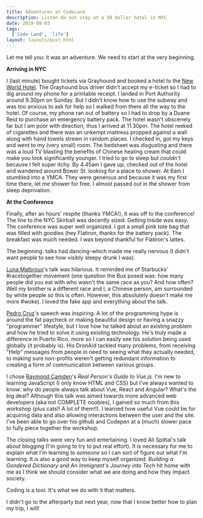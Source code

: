 ```yaml
---
title: Adventures at CodeLand
description: Listen do not stay at a 50 dollar hotel in NYC
date: 2019-08-03
tags:
  ['Code Land', 'life']
layout: layouts/post.html
---
```

Let me tell you: it was an adventure. We need to start at the very beginning.

**Arriving in NYC**

I (last minute) bought tickets via Grayhound and booked a hotel to the [New World Hotel](/). The Grayhound bus driver didn't accept my e-ticket so I had to dig around my phone for a printable receipt. I landed in Port Authority around 9.30pm on Sunday. But I didn't know how to use the subway and was too anxious to ask for help so I walked from there all the way to the hotel. Of course, my phone ran out of battery so I had to drop by a Duane Reid to purchase an emergency battery pack. The hotel wasn't obscenely far but I am poor with direction, thus I arrived at 11.30pm. The hotel reeked of cigarettes and there was an unkempt mattress propped against a wall along with hand towels strewn in random places. I checked in, got my keys and went to my (very small) room. The bedsheet was disgusting and there was a loud TV blasting the benefits of Chinese healing cream that could make you look significantly younger. I tried to go to sleep but couldn't because I felt super itchy. By 4.45am I gave up, checked out of the hotel and wandered around Bower St. looking for a place to shower. At 6am I stumbled into a YMCA. They were generous and because it was my first time there, let me shower for free. I almost passed out in the shower from sleep deprivation.

**At the Conference**


Finally, after an hours' respite (thanks YMCA!), it was off to the conference! The line to the NYC Skirball was decently sized. Getting inside was easy. The conference was super well organized. I got a small pink tote bag that was filled with goodies (hey Flatiron, thanks for the battery pack). The breakfast was much needed. I was beyond thankful for Flatiron's lattes.

The beginning. talks had dancing-which made me really nervous (I didn't want people to see how visibly sleepy drunk I was).

[Luna Malbroux](/)'s talk was hilarious. It reminded me of Starbucks' #racetogether movement (one question the Bux posed was: how many people did you eat with who wasn't the same race as you? And how often? Well my brother is a different race and I, a Chinese person, am surrounded by white people so this is often. However, this absolutely doesn't make me more #woke). I loved the fake app and everything about the talk.

[Pedro Cruz](/)'s speech was inspiring. A lot of the programming hype is around the fat paycheck or making beautiful design or having a snazzy "programmer" lifestyle, but I love how he talked about an existing problem and how he tried to solve it using existing technology. He's truly made a difference in Puerto Rico, more so I can easily see his solution being used globally (it probably is). His DronAid tackled many problems, from receiving "Help" messages from people in need to seeing what they actually needed, to making sure non-profits weren't getting redundant information to creating a form of communication between various groups.

I chose [Raymond Camden](/)'s _Real Person's Guide to Vue.js._ I'm new to learning JavaScript (I only know HTML and CSS) but I've always wanted to know: why do people always talk about Vue, React and Angular? What's the big deal? Although this talk was aimed towards more advanced web developers (aka not COMPLETE noobies), I gained so much from this workshop (plus cats!! A lot of them!!). I learned how useful Vue could be for acquiring data and also allowing interactions between the user and the site. I've been able to go over his github and Codepen at a (much) slower pace to fully piece together the workshop.

The closing talks were very fun and entertaining. I loved Ali Spittal's talk about blogging (I'm going to try to put real effort). It is necessary for me to explain what I'm learning to _someone_ so I can sort of figure out what I'm learning. It is also a good way to keep myself organized. _Building a Gendered Dictionary_ and _An Immigrant's Journey into Tech_ hit home with me as I think we should consider what we are doing and how they impact society.

Coding is a tool. It's what we do with it that matters.

I didn't go to the afterparty but next year, now that I know better how to plan my trip, I will!
